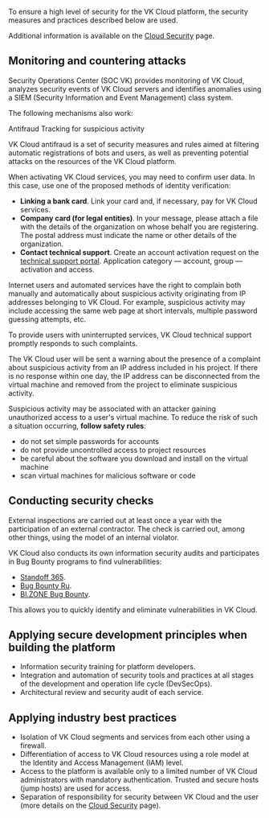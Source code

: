 To ensure a high level of security for the VK Cloud platform, the security measures and practices described below are used.

Additional information is available on the [Cloud Security](https://cloud.vk.com/cloud-security/) page.

## Monitoring and countering attacks

Security Operations Center (SOC VK) provides monitoring of VK Cloud, analyzes security events of VK Cloud servers and identifies anomalies using a SIEM (Security Information and Event Management) class system.

The following mechanisms also work:

<tabs>
<tablist>
<tab>Antifraud</tab>
<tab>Tracking for suspicious activity</tab>
</tablist>
<tabpanel>

VK Cloud antifraud is a set of security measures and rules aimed at filtering automatic registrations of bots and users, as well as preventing potential attacks on the resources of the VK Cloud platform.

When activating VK Cloud services, you may need to confirm user data. In this case, use one of the proposed methods of identity verification:

- **Linking a bank card**. Link your card and, if necessary, pay for VK Cloud services.
- **Company card (for legal entities)**. In your message, please attach a file with the details of the organization on whose behalf you are registering. The postal address must indicate the name or other details of the organization.
- **Contact technical support**. Create an account activation request on the [technical support portal](/en/contacts/). Application category — account, group — activation and access.

</tabpanel>
<tabpanel>

Internet users and automated services have the right to complain both manually and automatically about suspicious activity originating from IP addresses belonging to VK Cloud. For example, suspicious activity may include accessing the same web page at short intervals, multiple password guessing attempts, etc.

To provide users with uninterrupted services, VK Cloud technical support promptly responds to such complaints.

<warn>

The VK Cloud user will be sent a warning about the presence of a complaint about suspicious activity from an IP address included in his project. If there is no response within one day, the IP address can be disconnected from the virtual machine and removed from the project to eliminate suspicious activity.

</warn>

Suspicious activity may be associated with an attacker gaining unauthorized access to a user's virtual machine. To reduce the risk of such a situation occurring, **follow safety rules**:

- do not set simple passwords for accounts
- do not provide uncontrolled access to project resources
- be careful about the software you download and install on the virtual machine
- scan virtual machines for malicious software or code

</tabpanel>
</tabs>

## Conducting security checks

External inspections are carried out at least once a year with the participation of an external contractor. The check is carried out, among other things, using the model of an internal violator.

VK Cloud also conducts its own information security audits and participates in Bug Bounty programs to find vulnerabilities:

- [Standoff 365](https://bugbounty.standoff365.com/programs/vk_cs_vk).
- [Bug Bounty Ru](https://bugbounty.ru/).
- [BI.ZONE Bug Bounty](https://bugbounty.bi.zone/).

This allows you to quickly identify and eliminate vulnerabilities in VK Cloud.

## Applying secure development principles when building the platform

- Information security training for platform developers.
- Integration and automation of security tools and practices at all stages of the development and operation life cycle (DevSecOps).
- Architectural review and security audit of each service.

## Applying industry best practices

- Isolation of VK Cloud segments and services from each other using a firewall.
- Differentiation of access to VK Cloud resources using a role model at the Identity and Access Management (IAM) level.
- Access to the platform is available only to a limited number of VK Cloud administrators with mandatory authentication. Trusted and secure hosts (jump hosts) are used for access.
- Separation of responsibility for security between VK Cloud and the user (more details on the [Cloud Security](https://cloud.vk.com/cloud-security/) page).
